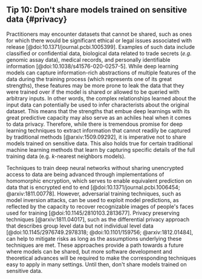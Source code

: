 ## Tip 10: Don't share models trained on sensitive data {#privacy}

Practitioners may encounter datasets that cannot be shared, such as ones for which there would be significant ethical or legal issues associated with release [@doi:10.1371/journal.pcbi.1005399].
Examples of such data include classified or confidential data, biological data related to trade secrets (_e.g._ genomic assay data), medical records, and personally identifiable information [@doi:10.1038/s41576-020-0257-5].
While deep learning models can capture information-rich abstractions of multiple features of the data during the training process (which represents one of its great strengths), these features may be more prone to leak the data that they were trained over if the model is shared or allowed to be queried with arbitrary inputs.
In other words, the complex relationships learned about the input data can potentially be used to infer characterists about the original dataset.
This means that the strengths that embue deep learnings with its great predictive capacity may also serve as an achiles heal when it comes to data privacy.
Therefore, while there is tremendous promise for deep learning techniques to extract information that cannot readily be captured by traditional methods [@arxiv:1509.09292], it is imperative not to share models trained on sensitive data.
This also holds true for certain traditional machine learning methods that learn by capturing specific details of the full training data (e.g. _k_-nearest neighbors models). 

Techniques to train deep neural networks without sharing unencrypted access to data are being advanced through implementations of homomorphic encryption, which serves to enable equivalent prediction on data that is encrypted end to end [@doi:10.1371/journal.pcbi.1006454; @arxiv:1811.00778].
However, adversarial training techniques, such as model inversion attacks, can be used to exploit model predictions, as reflected by the capacity to recover recognizable images of people's faces used for training [@doi:10.1145/2810103.2813677].
Privacy preserving techniques [@arxiv:1811.04017], such as the differential privacy approach that describes group level data but not individual level data [@doi:10.1145/2976749.2978318; @doi:10.1101/159756; @arxiv:1812.01484], can help to mitigate risks as long as the assumptions underlying these techniques are met.
These approaches provide a path towards a future where models can be shared, but more software development and theoretical advances will be required to make the corresponding techniques easy to apply in many settings.
Until then, don't share models trained on sensitive data.
